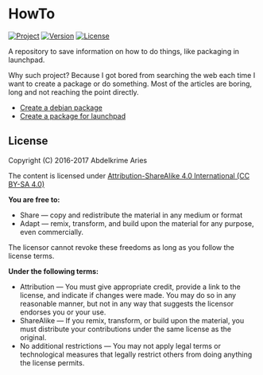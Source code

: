 # HowTo

[![Project](https://img.shields.io/badge/Project-HowTo-0014A8.svg?style=plastic)](https://github.com/kariminf/HowTo)
[![Version](https://img.shields.io/badge/Version-1.0.0-0014A8.svg?style=plastic)](https://github.com/kariminf/HowTo/releases)
[![License](https://img.shields.io/badge/License-CC--BY--SA_4.0-0014A8.svg?style=plastic)](https://creativecommons.org/licenses/by-sa/4.0/)

A repository to save information on how to do things, like packaging in launchpad.

Why such project? Because I got bored from searching the web each time I want to create a package or do something.
Most of the articles are boring, long and not reaching the point directly.

* [Create a debian package](./deb-pack.md)
* [Create a package for launchpad](./ppa-pack.md)


## License

Copyright (C) 2016-2017 Abdelkrime Aries

The content is licensed under
[Attribution-ShareAlike 4.0 International (CC BY-SA 4.0)](https://creativecommons.org/licenses/by-sa/4.0/)

**You are free to:**
* Share — copy and redistribute the material in any medium or format
* Adapt — remix, transform, and build upon the material for any purpose, even commercially.

The licensor cannot revoke these freedoms as long as you follow the license terms.

**Under the following terms:**
* Attribution — You must give appropriate credit, provide a link to the license, and indicate if changes were made. You may do so in any reasonable manner, but not in any way that suggests the licensor endorses you or your use.
* ShareAlike — If you remix, transform, or build upon the material, you must distribute your contributions under the same license as the original.
* No additional restrictions — You may not apply legal terms or technological measures that legally restrict others from doing anything the license permits.
